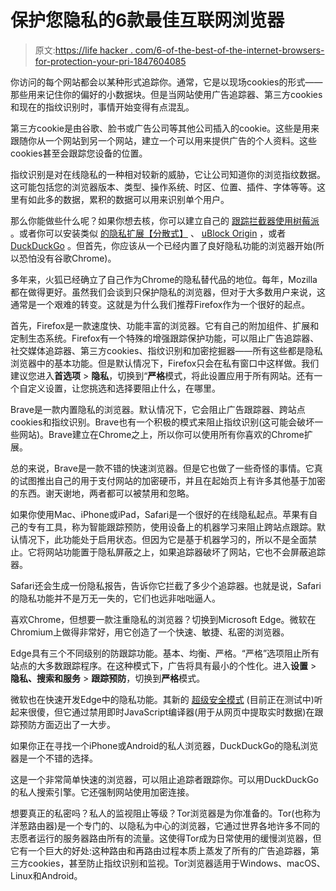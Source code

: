 # 保护您隐私的6款最佳互联网浏览器

> 原文:[https://life hacker . com/6-of-the-best-of-the-internet-browsers-for-protection-your-pri-1847604085](https://lifehacker.com/6-of-the-best-internet-browsers-for-protecting-your-pri-1847604085)

你访问的每个网站都会以某种形式追踪你。通常，它是以现场cookies的形式——那些用来记住你的偏好的小数据块。但是当网站使用广告追踪器、第三方cookies和现在的指纹识别时，事情开始变得有点混乱。

第三方cookie是由谷歌、脸书或广告公司等其他公司插入的cookie。这些是用来跟随你从一个网站到另一个网站，建立一个可以用来提供广告的个人资料。这些cookies甚至会跟踪您设备的位置。

指纹识别是对在线隐私的一种相对较新的威胁，它让公司知道你的浏览指纹数据。这可能包括您的浏览器版本、类型、操作系统、时区、位置、插件、字体等等。这里有如此多的数据，累积的数据可以用来识别单个用户。

那么你能做些什么呢？如果你想去核，你可以建立自己的 [跟踪拦截器使用树莓派](https://pi-hole.net/) 。或者你可以安装类似 [的隐私扩展【分散式】](https://decentraleyes.org/) 、 [uBlock Origin](https://github.com/gorhill/uBlock) ，或者 [DuckDuckGo](https://duckduckgo.com/app) 。但首先，你应该从一个已经内置了良好隐私功能的浏览器开始(所以恐怕没有谷歌Chrome)。

多年来，火狐已经确立了自己作为Chrome的隐私替代品的地位。每年，Mozilla都在做得更好。虽然我们会谈到只保护隐私的浏览器，但对于大多数用户来说，这通常是一个艰难的转变。这就是为什么我们推荐Firefox作为一个很好的起点。

首先，Firefox是一款速度快、功能丰富的浏览器。它有自己的附加组件、扩展和定制生态系统。Firefox有一个特殊的增强跟踪保护功能，可以阻止广告追踪器、社交媒体追踪器、第三方cookies、指纹识别和加密挖掘器——所有这些都是隐私浏览器中的基本功能。但是默认情况下，Firefox只会在私有窗口中这样做。我们建议您进入**首选项** > **隐私**，切换到“**严格**模式，将此设置应用于所有网站。还有一个自定义设置，让您挑选和选择要阻止什么，在哪里。

Brave是一款内置隐私的浏览器。默认情况下，它会阻止广告跟踪器、跨站点cookies和指纹识别。Brave也有一个积极的模式来阻止指纹识别(这可能会破坏一些网站)。Brave建立在Chrome之上，所以你可以使用所有你喜欢的Chrome扩展。

总的来说，Brave是一款不错的快速浏览器。但是它也做了一些奇怪的事情。它真的试图推出自己的用于支付网站的加密硬币，并且在起始页上有许多其他基于加密的东西。谢天谢地，两者都可以被禁用和忽略。

如果你使用Mac、iPhone或iPad，Safari是一个很好的在线隐私起点。苹果有自己的专有工具，称为智能跟踪预防，使用设备上的机器学习来阻止跨站点跟踪。默认情况下，此功能处于启用状态。但因为它是基于机器学习的，所以不是全面禁止。它将网站功能置于隐私屏蔽之上，如果追踪器破坏了网站，它也不会屏蔽追踪器。

Safari还会生成一份隐私报告，告诉你它拦截了多少个追踪器。也就是说，Safari的隐私功能并不是万无一失的，它们也远非咄咄逼人。

喜欢Chrome，但想要一款注重隐私的浏览器？切换到Microsoft Edge。微软在Chromium上做得非常好，用它创造了一个快速、敏捷、私密的浏览器。

Edge具有三个不同级别的防跟踪功能。基本、均衡、严格。“严格”选项阻止所有站点的大多数跟踪程序。在这种模式下，广告将具有最小的个性化。进入**设置** > **隐私、搜索和服务** > **跟踪预防**，切换到**严格**模式。

微软也在快速开发Edge中的隐私功能。其新的 [超级安全模式](https://lifehacker.com/test-out-microsoft-edges-super-duper-secure-mode-early-1847452681) (目前正在测试中)听起来很傻，但它通过禁用即时JavaScript编译器(用于从网页中提取实时数据)在跟踪预防方面迈出了一大步。

如果你正在寻找一个iPhone或Android的私人浏览器，DuckDuckGo的隐私浏览器是一个不错的选择。

这是一个非常简单快速的浏览器，可以阻止追踪者跟踪你。可以用DuckDuckGo的私人搜索引擎。它还强制网站使用加密连接。

想要真正的私密吗？私人的监视阻止等级？Tor浏览器是为你准备的。Tor(也称为洋葱路由器)是一个专门的、以隐私为中心的浏览器，它通过世界各地许多不同的志愿者运行的服务器路由所有的流量。这使得Tor成为日常使用的缓慢浏览器，但它有一个巨大的好处:这种路由和再路由过程本质上蒸发了所有的广告追踪器，第三方cookies，甚至防止指纹识别和监视。Tor浏览器适用于Windows、macOS、Linux和Android。